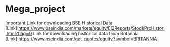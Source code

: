 # Mega_project
Important Link for downloading BSE Historical Data [Link]:https://www.bseindia.com/markets/equity/EQReports/StockPrcHistori.html?flag=0
Link for downloading historical data from Britannia
[Link]:https://www.nseindia.com/get-quotes/equity?symbol=BRITANNIA
